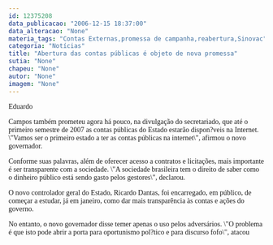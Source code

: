 ```yaml
---
id: 12375208
data_publicacao: "2006-12-15 18:37:00"
data_alteracao: "None"
materia_tags: "Contas Externas,promessa de campanha,reabertura,Sinovac"
categoria: "Notícias"
title: "Abertura das contas públicas é objeto de nova promessa"
sutia: "None"
chapeu: "None"
autor: "None"
imagem: "None"
---
```

<p><P><FONT face=Verdana>Eduardo</p>
<p> Campos também prometeu agora há pouco, na divulgação do secretariado,&nbsp;que até o primeiro semestre de 2007 as contas públicas do Estado estarão dispon?veis na Internet. \"Vamos ser o primeiro estado a ter as contas públicas na internet\", afirmou o novo governador.</FONT></P></p>
<p><P><FONT face=Verdana>Conforme suas palavras, além de oferecer acesso a contratos e licitações, mais importante é ser transparente com a sociedade. \"A sociedade brasileira tem o direito de saber como o dinheiro público está sendo gasto pelos gestores\", declarou.</FONT></P></p>
<p><P><FONT face=Verdana>O novo controlador geral do Estado, Ricardo Dantas, foi encarregado, em público, de começar a estudar, já em janeiro, como dar mais transparência às contas e ações do governo.</FONT></P></p>
<p><P><FONT face=Verdana>No entanto, o novo governador disse temer apenas o uso pelos adversários. \"O problema é que isto pode abrir a porta para oportunismo pol?tico e para discurso fofo\", atacou</FONT></P> </p>
